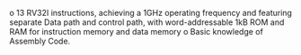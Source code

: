 o 13 RV32I instructions, achieving a 1GHz operating frequency and featuring separate Data path and control path, with word-addressable 1kB ROM and RAM for instruction memory and data memory
o Basic knowledge of Assembly Code.
